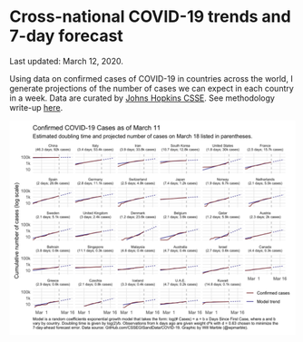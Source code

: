 # Cross-national COVID-19 trends and 7-day forecast

Last updated: March 12, 2020. 

Using data on confirmed cases of COVID-19 in countries across the world, I generate projections of the number of cases we can expect in each country in a week. Data are curated by [Johns Hopkins CSSE](https://github.com/CSSEGISandData). See methodology write-up [here](http://williammarble.co/blog/2020-03/covid-19-projections.html). 

![](figs/cases_current.png)


